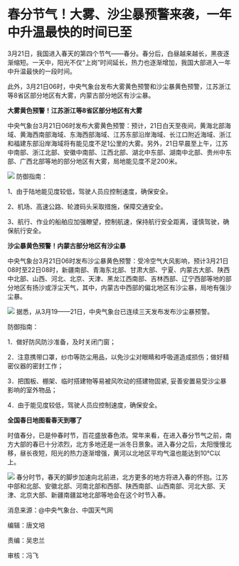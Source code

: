 # 春分节气！大雾、沙尘暴预警来袭，一年中升温最快的时间已至

3月21日，我国进入春天的第四个节气——春分。春分后，白昼越来越长，黑夜逐渐缩短。一天中，阳光不仅“上岗”时间延长，热力也逐渐增加，我国大部进入一年中升温最快的一段时间。

此外，3月21日06时，中央气象台发布大雾黄色预警和沙尘暴黄色预警，江苏浙江等8省区部分地区有大雾，内蒙古部分地区有沙尘暴。

**大雾黄色预警！江苏浙江等8省区部分地区有大雾**

中央气象台3月21日06时发布大雾黄色预警：预计，21日白天至夜间，黄海北部海域、黄海西南部海域、东海西部海域、江苏东部沿岸海域、长江口附近海域、浙江和福建东部沿岸海域将有能见度不足1公里的大雾。另外，21日早晨至上午，江苏中南部、浙江北部、安徽中南部、江西北部、湖北中东部、湖南中北部、贵州中东部、广西北部等地的部分地区有大雾，局地能见度不足200米。

![](https://inews.gtimg.com/om_bt/Omzjwm8LhnaAO1WI8G8Wec82dvMUBgoNhAys3Sslvvqe4AA/1000)
防御指南：

1、由于陆地能见度较低，驾驶人员应控制速度，确保安全。

2、机场、高速公路、轮渡码头采取措施，保障交通安全。

3、航行、作业的船舶应加强瞭望，控制航速，保持航行安全距离，谨慎驾驶，确保航行安全。

**沙尘暴黄色预警！内蒙古部分地区有沙尘暴**

中央气象台3月21日06时发布沙尘暴黄色预警：受冷空气大风影响，预计3月21日08时至22日08时，新疆南部、青海东北部、甘肃大部、宁夏、内蒙古大部、陕西中北部、山西、河北、北京、天津、黑龙江西南部、吉林西部、辽宁西部等地的部分地区有扬沙或浮尘天气，其中，内蒙古中西部的偏北地区有沙尘暴，局地有强沙尘暴。

![](https://inews.gtimg.com/om_bt/OdpBjL396MbEOurtis4F8BmmpmBARsiaFg-iQsF8iwo7oAA/1000)
据悉，从3月19——21日，中央气象台已连续三天发布发布沙尘暴预警。

防御指南：

1．做好防风防沙准备，及时关闭门窗；

2．注意携带口罩，纱巾等防尘用品，以免沙尘对眼睛和呼吸道造成损伤；做好精密仪器的密封工作；

3．把围板、棚架、临时搭建物等易被风吹动的搭建物固紧, 妥善安置易受沙尘暴影响的室外物品；

4．由于能见度较低，驾驶人员应控制速度，确保安全。

**全国春日地图看春天到哪了**

时值春分，已是仲春时节，百花盛放春色浓。常年来看，在进入春分节气之前，南方大部的春已十分浓烈，北方多地还是一派冬日景象。进入春分之后，太阳慢慢北移，昼长夜短，阳光的热力逐渐增强，黄河以北地区平均气温也能达到10℃以上。

![](https://inews.gtimg.com/om_bt/OAeKkfSPuk6hdkYF3cGwEQX4itmjjFokYzwhsxkYTUeHgAA/1000)
春分时节，春天的脚步加速向北前进，北方更多的地方将进入春的怀抱。江苏中部和北部、安徽北部、河南北部和西部、陕西南部、山西南部、河北大部、天津、北京大部、新疆南疆盆地北部等地会在这个时节入春。

消息来源：@中央气象台、中国天气网

编辑：唐文培

责编：吴忠兰

审核：冯飞

